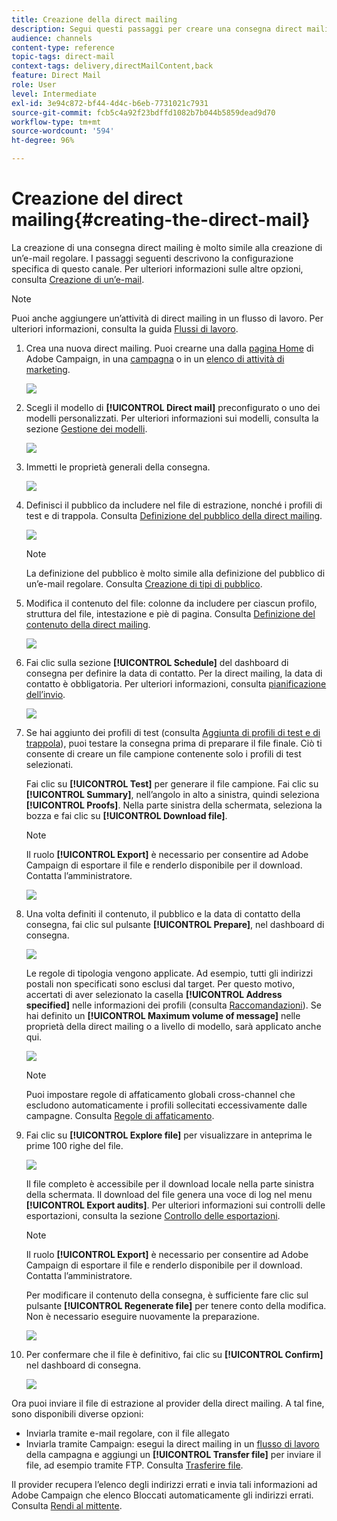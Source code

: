 ```yaml
---
title: Creazione della direct mailing
description: Segui questi passaggi per creare una consegna direct mailing in Adobe Campaign.
audience: channels
content-type: reference
topic-tags: direct-mail
context-tags: delivery,directMailContent,back
feature: Direct Mail
role: User
level: Intermediate
exl-id: 3e94c872-bf44-4d4c-b6eb-7731021c7931
source-git-commit: fcb5c4a92f23bdffd1082b7b044b5859dead9d70
workflow-type: tm+mt
source-wordcount: '594'
ht-degree: 96%

---
```


# Creazione del direct mailing{#creating-the-direct-mail}

La creazione di una consegna direct mailing è molto simile alla creazione di un’e-mail regolare. I passaggi seguenti descrivono la configurazione specifica di questo canale. Per ulteriori informazioni sulle altre opzioni, consulta [Creazione di un’e-mail](../../channels/using/creating-an-email.md).

>[!NOTE]
>
>Puoi anche aggiungere un’attività di direct mailing in un flusso di lavoro. Per ulteriori informazioni, consulta la guida [Flussi di lavoro](../../automating/using/direct-mail-delivery.md).

1. Crea una nuova direct mailing. Puoi crearne una dalla [pagina Home](../../start/using/interface-description.md#home-page) di Adobe Campaign, in una [campagna](../../start/using/marketing-activities.md#creating-a-marketing-activity) o in un [elenco di attività di marketing](../../start/using/programs-and-campaigns.md#creating-a-campaign).

   ![](assets/direct_mail_1.png)

1. Scegli il modello di **[!UICONTROL Direct mail]** preconfigurato o uno dei modelli personalizzati. Per ulteriori informazioni sui modelli, consulta la sezione [Gestione dei modelli](../../start/using/marketing-activity-templates.md).

   ![](assets/direct_mail_2.png)

1. Immetti le proprietà generali della consegna.

   ![](assets/direct_mail_3.png)

1. Definisci il pubblico da includere nel file di estrazione, nonché i profili di test e di trappola. Consulta [Definizione del pubblico della direct mailing](../../channels/using/defining-the-direct-mail-audience.md).

   ![](assets/direct_mail_4.png)

   >[!NOTE]
   >
   >La definizione del pubblico è molto simile alla definizione del pubblico di un’e-mail regolare. Consulta [Creazione di tipi di pubblico](../../audiences/using/creating-audiences.md).

1. Modifica il contenuto del file: colonne da includere per ciascun profilo, struttura del file, intestazione e piè di pagina. Consulta [Definizione del contenuto della direct mailing](../../channels/using/defining-the-direct-mail-content.md).

   ![](assets/direct_mail_5.png)

1. Fai clic sulla sezione **[!UICONTROL Schedule]** del dashboard di consegna per definire la data di contatto. Per la direct mailing, la data di contatto è obbligatoria. Per ulteriori informazioni, consulta [pianificazione dell’invio](../../sending/using/about-scheduling-messages.md).

   ![](assets/direct_mail_8.png)

1. Se hai aggiunto dei profili di test (consulta [Aggiunta di profili di test e di trappola](../../channels/using/defining-the-direct-mail-audience.md#adding-test-and-trap-profiles)), puoi testare la consegna prima di preparare il file finale. Ciò ti consente di creare un file campione contenente solo i profili di test selezionati.

   Fai clic su **[!UICONTROL Test]** per generare il file campione. Fai clic su **[!UICONTROL Summary]**, nell’angolo in alto a sinistra, quindi seleziona **[!UICONTROL Proofs]**. Nella parte sinistra della schermata, seleziona la bozza e fai clic su **[!UICONTROL Download file]**.

   >[!NOTE]
   >
   >Il ruolo **[!UICONTROL Export]** è necessario per consentire ad Adobe Campaign di esportare il file e renderlo disponibile per il download. Contatta l’amministratore.

   ![](assets/direct_mail_19.png)

1. Una volta definiti il contenuto, il pubblico e la data di contatto della consegna, fai clic sul pulsante **[!UICONTROL Prepare]**, nel dashboard di consegna.

   ![](assets/direct_mail_16.png)

   Le regole di tipologia vengono applicate. Ad esempio, tutti gli indirizzi postali non specificati sono esclusi dal target. Per questo motivo, accertati di aver selezionato la casella **[!UICONTROL Address specified]** nelle informazioni dei profili (consulta [Raccomandazioni](../../channels/using/about-direct-mail.md#recommendations)). Se hai definito un **[!UICONTROL Maximum volume of message]** nelle proprietà della direct mailing o a livello di modello, sarà applicato anche qui.

   ![](assets/direct_mail_25.png)

   >[!NOTE]
   >
   >Puoi impostare regole di affaticamento globali cross-channel che escludono automaticamente i profili sollecitati eccessivamente dalle campagne. Consulta [Regole di affaticamento](../../sending/using/fatigue-rules.md).

1. Fai clic su **[!UICONTROL Explore file]** per visualizzare in anteprima le prime 100 righe del file.

   ![](assets/direct_mail_18.png)

   Il file completo è accessibile per il download locale nella parte sinistra della schermata. Il download del file genera una voce di log nel menu **[!UICONTROL Export audits]**. Per ulteriori informazioni sui controlli delle esportazioni, consulta la sezione [Controllo delle esportazioni](../../administration/using/auditing-export-logs.md).

   >[!NOTE]
   >
   >Il ruolo **[!UICONTROL Export]** è necessario per consentire ad Adobe Campaign di esportare il file e renderlo disponibile per il download. Contatta l’amministratore.

   Per modificare il contenuto della consegna, è sufficiente fare clic sul pulsante **[!UICONTROL Regenerate file]** per tenere conto della modifica. Non è necessario eseguire nuovamente la preparazione.

   ![](assets/direct_mail_21.png)

1. Per confermare che il file è definitivo, fai clic su **[!UICONTROL Confirm]** nel dashboard di consegna.

   ![](assets/direct_mail_20.png)

Ora puoi inviare il file di estrazione al provider della direct mailing. A tal fine, sono disponibili diverse opzioni:

* Inviarla tramite e-mail regolare, con il file allegato
* Inviarla tramite Campaign: esegui la direct mailing in un [flusso di lavoro](../../automating/using/direct-mail-delivery.md) della campagna e aggiungi un **[!UICONTROL Transfer file]** per inviare il file, ad esempio tramite FTP. Consulta [Trasferire file](../../automating/using/transfer-file.md).

Il provider recupera l’elenco degli indirizzi errati e invia tali informazioni ad Adobe Campaign che elenco Bloccati automaticamente gli indirizzi errati. Consulta [Rendi al mittente](../../channels/using/return-to-sender.md).
